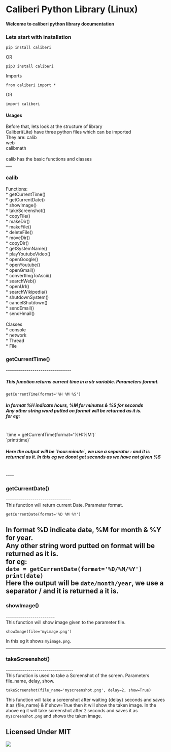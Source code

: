 <h1>Caliberi Python Library (Linux)</h1>

<h4>Welcome to caliberi python library documentation</h4>

<h3>Lets start with installation</h3>

    pip install caliberi
OR

    pip3 install caliberi
Imports
    
    from caliberi import *

OR

    import caliberi

<h4>Usages</h4>
Before that, lets look at the structure of library<br>
Caliberi(Lite) have three python files which can be imported<br>
They are:
 calib<br>
 web<br>
 calibmath<br>
<br>calib has the basic functions and classes
<br>
___
<h3>calib</h3>
Functions:<br>
* getCurrentTime()<br>
* getCurrentDate()<br>
* showImage()<br>
* takeScreenshot()<br>
* copyFile()<br>
* makeDir()<br>
* makeFile()<br>
* deleteFile()<br>
* moveDir()<br>
* copyDir()<br>
* getSystemName()<br>
* playYoutubeVideo()<br>
* openGoogle()<br>
* openYoutube()<br>
* openGmail()<br>
* convertImgToAscii()<br>
* searchWeb()<br>
* openUrl()<br>
* searchWikipedia()<br>
* shutdownSystem()<br>
* cancelShutdown()<br>
* sendEmail()<br>
* sendHmail()<br>
<br>
Classes<br>
  * console<br>
  * network<br>
  * Thread<br>
  * File<br>

<h3>getCurrentTime()</h3>
    --------------------------------
<br>
<h5>This function returns current time in a str variable.
Parameters format.</h5>

    getCurrentTime(format='%H %M %S')

<h5>In format %H indicate hours, %M for minutes & %S for seconds<br>
Any other string word putted on format will be returned as it is.<br>
for eg:</h5> <br>`time = getCurrentTime(format='%H:%M')`<br>
`print(time)`<br>
<h5>Here the output will be `hour:minute`, we use a separator : and it is returned as it. In this eg we donot get seconds as we have not given %S</h5><br>
----
<br>
<h3>getCurrentDate()</h3>
    --------------------------------<br>
This function will return current Date. Parameter format.<br>

    getCurrentDate(format='%D %M %Y')

In format %D indicate date, %M for month & %Y for year.<br>
Any other string word putted on format will be returned as it is.<br>
for eg:<br>`date = getCurrentDate(format='%D/%M/%Y')`<br>
`print(date)`<br>
Here the output will be `date/month/year`, we use a separator / and it is returned a it is.<br>
----
<h3>showImage()</h3>
    ------------------------<br>
This function will show image given to the parameter file.

    showImage(file='myimage.png')
In this eg it shows `myimage.png`.

---

<h3>takeScreenshot()</h3>
    ---------------------------------<br>
This function is used to take a Screenshot of the screen. Parameters file_name, delay, show.<br>

    takeScreenshot(file_name='myscreenshot.png', delay=2, show=True)
This function will take a screenshot after waiting {delay} seconds and saves  it as {file_name} & if show=True then it will show the taken image.
In the above eg it will take screenshot after `2` seconds and saves it as `myscreenshot.png` and shows the taken image.
<h2>Licensed Under MIT</h2>
<img src='OSIApproved_1.png'></img>


